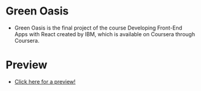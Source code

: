 # Green Oasis
- Green Oasis is the final project of the course Developing Front-End Apps with React created by IBM, which is available on Coursera through Coursera.

# Preview
- [Click here for a preview!](https://karimelbasiouni.github.io/GreenOasis/)

